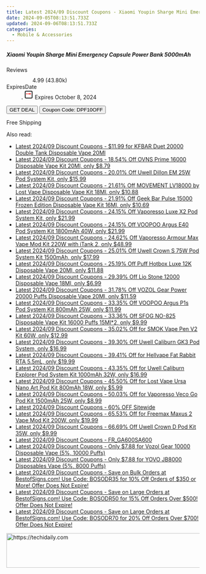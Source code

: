 ```yaml
---
title: Latest 2024/09 Discount Coupons - Xiaomi Youpin Sharge Mini Emergency Capsule Power Bank 5000mAh
date: 2024-09-05T08:13:51.733Z
updated: 2024-09-06T08:13:51.733Z
categories:
  - Mobile & Accessories
---
```



<div class="max-w-4xl mx-auto grid grid-cols-1 lg:max-w-5xl lg:gap-x-20 lg:grid-cols-2">
  <div class="relative p-3 col-start-1 row-start-1 flex flex-col-reverse rounded-lg bg-gradient-to-t from-black/75 via-black/0 sm:bg-none sm:row-start-2 sm:p-0 lg:row-start-1">
    <h5 class="mt-1 text-lg font-semibold text-white sm:text-slate-900 md:text-2xl dark:sm:text-white">Xiaomi Youpin Sharge Mini Emergency Capsule Power Bank 5000mAh</h5>
  </div>
  
  <div class="col-start-1 col-end-3 row-start-1 grid gap-4 sm:mb-6 sm:grid-cols-4 lg:col-start-2 lg:row-span-6 lg:row-end-6 lg:mb-0 lg:gap-6">
    
  </div>
  <dl class="row-start-2 mt-4 flex items-center text-xs font-medium sm:row-start-3 sm:mt-1 md:mt-2.5 lg:row-start-2">
    <dt class="sr-only">Reviews</dt>
    <dd class="flex items-center text-indigo-600 dark:text-indigo-400">
      <svg width="24" height="24" fill="none" aria-hidden="true" class="mr-1 stroke-current dark:stroke-indigo-500">
        <path d="m12 5 2 5h5l-4 4 2.103 5L12 16l-5.103 3L9 14l-4-4h5l2-5Z" stroke-width="2" stroke-linecap="round" stroke-linejoin="round" />
      </svg>
      <span>4.99 <span class="font-normal text-slate-400">(43.80k)</span></span>
    </dd>
    <dt class="sr-only">ExpiresDate</dt>
    <dd class="flex items-center">
      <svg width="2" height="2" aria-hidden="true" fill="currentColor" class="mx-3 text-slate-300">
        <circle cx="1" cy="1" r="1" />
      </svg>
      <svg width="24" height="24" viewBox="0 0 24 24" fill="none" stroke="currentColor" stroke-width="2">
        <rect x="3" y="3" width="18" height="18" rx="2" fill="#fff" />
        <path d="M6 10L18 10" stroke="red" stroke-width="2" fill="none" />
        <path d="M10 6L10 18" stroke="#fff" stroke-width="2" fill="none" />
      </svg>
      Expires October 8, 2024    </dd>
  </dl>
  <div class="col-start-1 row-start-3 mt-4 self-center sm:col-start-2 sm:row-span-2 sm:row-start-2 sm:mt-0 lg:col-start-1 lg:row-start-3 lg:row-end-4 lg:mt-6">
    <button type="button" onClick="javascript:window.open(decodeURIComponent('https%3A%2F%2Fwww.shareasale.com%2Fu.cfm%3Fd%3D1118007%26m%3D97331%26u%3D4338022'), '_blank');void(0);" class="rounded-lg bg-red-600 px-3 py-2 text-sm font-medium leading-6 text-white">GET DEAL</button>
    <button type="button" onClick="javascript:window.open(decodeURIComponent('https%3A%2F%2Fwww.shareasale.com%2Fu.cfm%3Fd%3D1118007%26m%3D97331%26u%3D4338022'), '_blank');void(0);" class="border-dashed border-2 border-indigo-600 bg-green-100 text-sm leading-6 font-medium py-2 px-3 rounded-lg">Coupon Code: DPF10OFF</button>
  </div>
  <p class="col-start-1 mt-4 text-sm leading-6 sm:col-span-2 lg:col-span-1 lg:row-start-4 lg:mt-6 dark:text-slate-400">
    Free Shipping 
  </p>
</div>
<span class="atpl-alsoreadstyle">Also read:</span>
<div><ul>
<li><a href="https://coupons.techidaily.com/coupon-1110967-share-90958-sale/"><u>Latest 2024/09 Discount Coupons - $11.99 for KFBAR Duet 20000 Double Tank Disposable Vape 20Ml</u></a></li>
<li><a href="https://coupons.techidaily.com/coupon-1110989-share-90958-sale/"><u>Latest 2024/09 Discount Coupons - 18.54% Off OVNS Prime 16000 Disposable Vape Kit 20Ml, only $8.79</u></a></li>
<li><a href="https://coupons.techidaily.com/coupon-1097874-share-90958-sale/"><u>Latest 2024/09 Discount Coupons - 20.01% Off Uwell Dillon EM 25W Pod System Kit, only $15.99</u></a></li>
<li><a href="https://coupons.techidaily.com/coupon-1110614-share-90958-sale/"><u>Latest 2024/09 Discount Coupons - 21.61% Off MOVEMENT LV18000 by Lost Vape Disposable Vape Kit 18Ml, only $10.88</u></a></li>
<li><a href="https://coupons.techidaily.com/coupon-1114245-share-90958-sale/"><u>Latest 2024/09 Discount Coupons - 21.91% Off Geek Bar Pulse 15000 Frozen Edition Disposable Vape Kit 16Ml, only $10.69</u></a></li>
<li><a href="https://coupons.techidaily.com/coupon-1110998-share-90958-sale/"><u>Latest 2024/09 Discount Coupons - 24.15% Off Vaporesso Luxe X2 Pod System Kit, only $21.99</u></a></li>
<li><a href="https://coupons.techidaily.com/coupon-1110437-share-90958-sale/"><u>Latest 2024/09 Discount Coupons - 24.15% Off VOOPOO Argus E40 Pod System Kit 1800mAh 40W, only $21.99</u></a></li>
<li><a href="https://coupons.techidaily.com/coupon-1058126-share-90958-sale/"><u>Latest 2024/09 Discount Coupons - 24.62% Off Vaporesso Armour Max Vape Mod Kit 220W with iTank 2, only $48.99</u></a></li>
<li><a href="https://coupons.techidaily.com/coupon-1110993-share-90958-sale/"><u>Latest 2024/09 Discount Coupons - 25.01% Off Uwell Crown S 75W Pod System Kit 1500mAh, only $17.99</u></a></li>
<li><a href="https://coupons.techidaily.com/coupon-1095806-share-90958-sale/"><u>Latest 2024/09 Discount Coupons - 25.19% Off Puff Hotbox Luxe 12K Disposable Vape 20Ml, only $11.88</u></a></li>
<li><a href="https://coupons.techidaily.com/coupon-1089820-share-90958-sale/"><u>Latest 2024/09 Discount Coupons - 29.39% Off Lio Stone 12000 Disposable Vape 18Ml, only $6.99</u></a></li>
<li><a href="https://coupons.techidaily.com/coupon-1102161-share-90958-sale/"><u>Latest 2024/09 Discount Coupons - 31.78% Off VOZOL Gear Power 20000 Puffs Disposable Vape 20Ml, only $11.59</u></a></li>
<li><a href="https://coupons.techidaily.com/coupon-1063871-share-90958-sale/"><u>Latest 2024/09 Discount Coupons - 33.35% Off VOOPOO Argus P1s Pod System Kit 800mAh 25W, only $11.99</u></a></li>
<li><a href="https://coupons.techidaily.com/coupon-1059543-share-90958-sale/"><u>Latest 2024/09 Discount Coupons - 33.36% Off SFOG NO-825 Disposable Vape Kit 16000 Puffs 15Ml*2, only $9.99</u></a></li>
<li><a href="https://coupons.techidaily.com/coupon-716195-share-90958-sale/"><u>Latest 2024/09 Discount Coupons - 35.02% Off for SMOK Vape Pen V2 Kit 60W, only $12.99</u></a></li>
<li><a href="https://coupons.techidaily.com/coupon-1070493-share-90958-sale/"><u>Latest 2024/09 Discount Coupons - 39.30% Off Uwell Caliburn GK3 Pod System, only $16.99</u></a></li>
<li><a href="https://coupons.techidaily.com/coupon-817994-share-90958-sale/"><u>Latest 2024/09 Discount Coupons - 39.41% Off for Hellvape Fat Rabbit RTA 5.5mL, only $19.99</u></a></li>
<li><a href="https://coupons.techidaily.com/coupon-1062743-share-90958-sale/"><u>Latest 2024/09 Discount Coupons - 43.35% Off for Uwell Caliburn Explorer Pod System Kit 1000mAh 32W, only $16.99</u></a></li>
<li><a href="https://coupons.techidaily.com/coupon-980596-share-90958-sale/"><u>Latest 2024/09 Discount Coupons - 45.50% Off for Lost Vape Ursa Nano Art Pod Kit 800mAh 18W, only $5.99</u></a></li>
<li><a href="https://coupons.techidaily.com/coupon-1039939-share-90958-sale/"><u>Latest 2024/09 Discount Coupons - 50.03% Off for Vaporesso Veco Go Pod Kit 1500mAh 25W, only $8.99</u></a></li>
<li><a href="https://coupons.techidaily.com/coupon-1110245-share-93338-sale/"><u>Latest 2024/09 Discount Coupons - 60% OFF Sitewide</u></a></li>
<li><a href="https://coupons.techidaily.com/coupon-979342-share-90958-sale/"><u>Latest 2024/09 Discount Coupons - 65.53% Off for Freemax Maxus 2 Vape Mod Kit 200W, only $19.99</u></a></li>
<li><a href="https://coupons.techidaily.com/coupon-949911-share-90958-sale/"><u>Latest 2024/09 Discount Coupons - 66.69% Off Uwell Crown D Pod Kit 35W, only $9.99</u></a></li>
<li><a href="https://coupons.techidaily.com/coupon-1114559-share-92020-sale/"><u>Latest 2024/09 Discount Coupons - FR_GA600SA600</u></a></li>
<li><a href="https://coupons.techidaily.com/coupon-1080805-share-59344-sale/"><u>Latest 2024/09 Discount Coupons - Only $7.88  for Vozol Gear 10000 Disposable Vape (5%, 10000 Puffs)</u></a></li>
<li><a href="https://coupons.techidaily.com/coupon-1084489-share-59344-sale/"><u>Latest 2024/09 Discount Coupons - Only $7.88 for YOVO JB8000 Disposables Vape (5%, 8000 Puffs)</u></a></li>
<li><a href="https://coupons.techidaily.com/coupon-751252-share-63219-sale/"><u>Latest 2024/09 Discount Coupons - Save on Bulk Orders at BestofSigns.com! Use Code: BOSODR35 for 10% Off Orders of $350 or More! Offer Does Not Expire!</u></a></li>
<li><a href="https://coupons.techidaily.com/coupon-751253-share-63219-sale/"><u>Latest 2024/09 Discount Coupons - Save on Large Orders at BestofSigns.com! Use Code: BOSODR50 for 15% Off Orders Over $500! Offer Does Not Expire!</u></a></li>
<li><a href="https://coupons.techidaily.com/coupon-751254-share-63219-sale/"><u>Latest 2024/09 Discount Coupons - Save on Large Orders at BestofSigns.com! Use Code: BOSODR70 for 20% Off Orders Over $700! Offer Does Not Expire!</u></a></li>
</ul></div>

<ins class="adsbygoogle"
      style="display:block"
      data-ad-client="ca-pub-7571918770474297"
      data-ad-slot="8358498916"
      data-ad-format="auto"
      data-full-width-responsive="true"></ins>
<!-- affiliate ads begin -->
<a href="https://unicoeye.pxf.io/c/5597632/2134224/18498" target="_top" id="2134224">
  <img src="//a.impactradius-go.com/display-ad/18498-2134224" border="0" alt="https://techidaily.com" width="728" height="90"/>
</a>
<img height="0" width="0" src="https://unicoeye.pxf.io/i/5597632/2134224/18498" style="position:absolute;visibility:hidden;" border="0" />
<!-- affiliate ads end -->